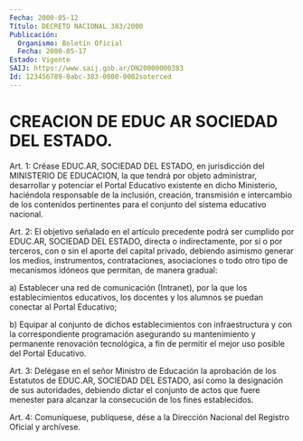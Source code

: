 ```yaml
---
Fecha: 2000-05-12
Título: DECRETO NACIONAL 383/2000
Publicación:
  Organismo: Boletín Oficial
  Fecha: 2000-05-17
Estado: Vigente
SAIJ: https://www.saij.gob.ar/DN20000000383
Id: 123456789-0abc-383-0000-0002soterced
---
```

# CREACION DE EDUC AR SOCIEDAD DEL ESTADO.

<a id="1"></a>
Art. 1: Créase  EDUC.AR,  SOCIEDAD DEL ESTADO, en jurisdicción del MINISTERIO DE EDUCACION, la que tendrá por objeto administrar, desarrollar  y  potenciar  el Portal Educativo existente  en dicho  Ministerio,  haciéndola  responsable    de   la  inclusión, creación, transmisión e intercambio de los contenidos  pertinentes para el conjunto del sistema educativo nacional.

<a id="2"></a>
Art. 2: El objetivo señalado en el artículo precedente  podrá ser cumplido por EDUC.AR, SOCIEDAD DEL ESTADO, directa o indirectamente, por sí o por terceros, con o sin el aporte del capital privado, debiendo asimismo generar los medios, instrumentos, contrataciones, asociaciones o todo otro tipo de mecanismos idóneos que  permitan,  de  manera  gradual:

a)  Establecer  una  red  de comunicación (Intranet),  por  la  que los  establecimientos educativos,  los  docentes y los alumnos se puedan conectar  al  Portal Educativo;

b)  Equipar  al conjunto de dichos establecimientos con infraestructura y con la correspondiente programación asegurando su mantenimiento y permanente  renovación  tecnológica,  a  fin de permitir el mejor uso posible del Portal Educativo.

<a id="3"></a>
Art.  3: Delégase en el señor Ministro de Educación la aprobación de los  Estatutos  de  EDUC.AR,  SOCIEDAD  DEL  ESTADO, así como la designación  de sus autoridades, debiendo dictar  el  conjunto  de actos que fuere  menester para alcanzar la consecución de los fines establecidos.

<a id="4"></a>
Art. 4: Comuníquese, publíquese, dése a la Dirección Nacional del Registro Oficial y archívese.